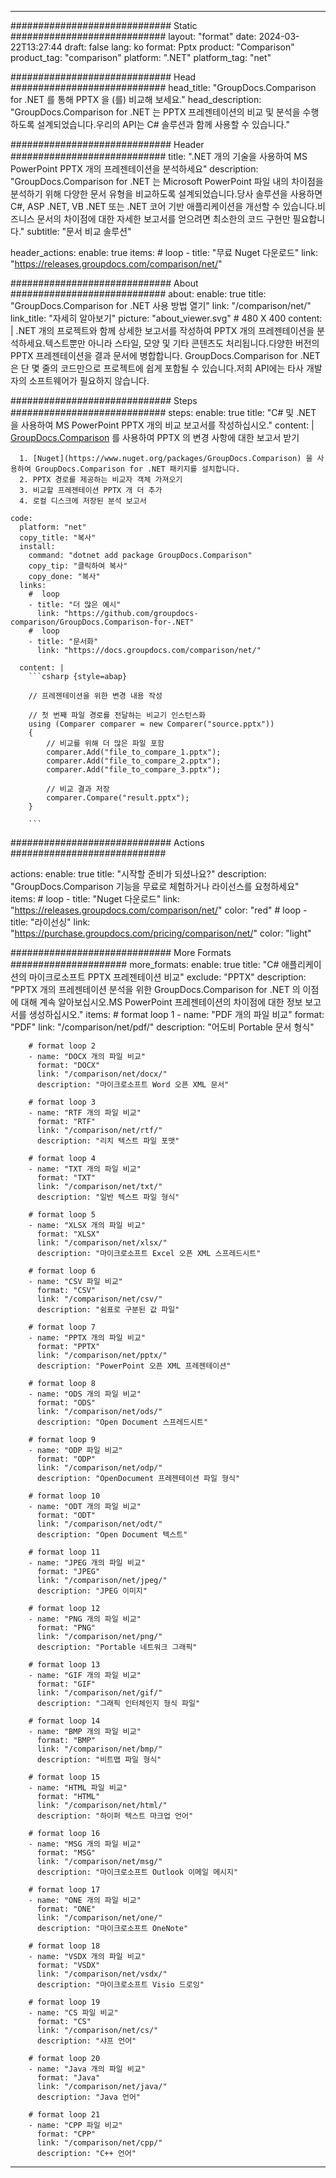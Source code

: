 
---
############################# Static ############################
layout: "format"
date:  2024-03-22T13:27:44
draft: false
lang: ko
format: Pptx
product: "Comparison"
product_tag: "comparison"
platform: ".NET"
platform_tag: "net"

############################# Head ############################
head_title: "GroupDocs.Comparison for .NET 를 통해 PPTX 을 (를) 비교해 보세요."
head_description: "GroupDocs.Comparison for .NET 는 PPTX 프레젠테이션의 비교 및 분석을 수행하도록 설계되었습니다.우리의 API는 C# 솔루션과 함께 사용할 수 있습니다."

############################# Header ############################
title: ".NET 개의 기술을 사용하여 MS PowerPoint PPTX 개의 프레젠테이션을 분석하세요" 
description: "GroupDocs.Comparison for .NET 는 Microsoft PowerPoint 파일 내의 차이점을 분석하기 위해 다양한 문서 유형을 비교하도록 설계되었습니다.당사 솔루션을 사용하면 C#, ASP .NET, VB .NET 또는 .NET 코어 기반 애플리케이션을 개선할 수 있습니다.비즈니스 문서의 차이점에 대한 자세한 보고서를 얻으려면 최소한의 코드 구현만 필요합니다."
subtitle: "문서 비교 솔루션" 

header_actions:
  enable: true
  items:
    #  loop
    - title: "무료 Nuget 다운로드"
      link: "https://releases.groupdocs.com/comparison/net/"
      
############################# About ############################
about:
    enable: true
    title: "GroupDocs.Comparison for .NET 사용 방법 열기"
    link: "/comparison/net/"
    link_title: "자세히 알아보기"
    picture: "about_viewer.svg" # 480 X 400
    content: |
       .NET 개의 프로젝트와 함께 상세한 보고서를 작성하여 PPTX 개의 프레젠테이션을 분석하세요.텍스트뿐만 아니라 스타일, 모양 및 기타 콘텐츠도 처리됩니다.다양한 버전의 PPTX 프레젠테이션을 결과 문서에 병합합니다. GroupDocs.Comparison for .NET 은 단 몇 줄의 코드만으로 프로젝트에 쉽게 포함될 수 있습니다.저희 API에는 타사 개발자의 소프트웨어가 필요하지 않습니다.

############################# Steps ############################
steps:
    enable: true
    title: "C# 및 .NET 을 사용하여 MS PowerPoint PPTX 개의 비교 보고서를 작성하십시오."
    content: |
      [GroupDocs.Comparison](https://products.groupdocs.com/comparison/net/) 를 사용하여 PPTX 의 변경 사항에 대한 보고서 받기
      
      1. [Nuget](https://www.nuget.org/packages/GroupDocs.Comparison) 을 사용하여 GroupDocs.Comparison for .NET 패키지를 설치합니다.
      2. PPTX 경로를 제공하는 비교자 객체 가져오기
      3. 비교할 프레젠테이션 PPTX 개 더 추가
      4. 로컬 디스크에 저장된 분석 보고서
   
    code:
      platform: "net"
      copy_title: "복사"
      install:
        command: "dotnet add package GroupDocs.Comparison"
        copy_tip: "클릭하여 복사"
        copy_done: "복사"
      links:
        #  loop
        - title: "더 많은 예시"
          link: "https://github.com/groupdocs-comparison/GroupDocs.Comparison-for-.NET"
        #  loop
        - title: "문서화"
          link: "https://docs.groupdocs.com/comparison/net/"
          
      content: |
        ```csharp {style=abap}

        // 프레젠테이션을 위한 변경 내용 작성

        // 첫 번째 파일 경로를 전달하는 비교기 인스턴스화
        using (Comparer comparer = new Comparer("source.pptx"))
        {
            // 비교를 위해 더 많은 파일 포함
        	comparer.Add("file_to_compare_1.pptx");
            comparer.Add("file_to_compare_2.pptx");
            comparer.Add("file_to_compare_3.pptx");

            // 비교 결과 저장
            comparer.Compare("result.pptx"); 
        }
        
        ```            

############################# Actions ############################

actions:
  enable: true
  title: "시작할 준비가 되셨나요?"
  description: "GroupDocs.Comparison 기능을 무료로 체험하거나 라이선스를 요청하세요"
  items:
    #  loop
    - title: "Nuget 다운로드"
      link: "https://releases.groupdocs.com/comparison/net/"
      color: "red"
        #  loop
    - title: "라이선싱"
      link: "https://purchase.groupdocs.com/pricing/comparison/net/"
      color: "light"


############################# More Formats #####################
more_formats:
    enable: true
    title: "C# 애플리케이션의 마이크로소프트 PPTX 프레젠테이션 비교"
    exclude: "PPTX"
    description: "PPTX 개의 프레젠테이션 분석을 위한 GroupDocs.Comparison for .NET 의 이점에 대해 계속 알아보십시오.MS PowerPoint 프레젠테이션의 차이점에 대한 정보 보고서를 생성하십시오."
    items: 
        # format loop 1
        - name: "PDF 개의 파일 비교"
          format: "PDF"
          link: "/comparison/net/pdf/"
          description: "어도비 Portable 문서 형식"

        # format loop 2
        - name: "DOCX 개의 파일 비교"
          format: "DOCX"
          link: "/comparison/net/docx/"
          description: "마이크로소프트 Word 오픈 XML 문서"

        # format loop 3
        - name: "RTF 개의 파일 비교"
          format: "RTF"
          link: "/comparison/net/rtf/"
          description: "리치 텍스트 파일 포맷"

        # format loop 4
        - name: "TXT 개의 파일 비교"
          format: "TXT"
          link: "/comparison/net/txt/"
          description: "일반 텍스트 파일 형식"

        # format loop 5
        - name: "XLSX 개의 파일 비교"
          format: "XLSX"
          link: "/comparison/net/xlsx/"
          description: "마이크로소프트 Excel 오픈 XML 스프레드시트"

        # format loop 6
        - name: "CSV 파일 비교"
          format: "CSV"
          link: "/comparison/net/csv/"
          description: "쉼표로 구분된 값 파일"

        # format loop 7
        - name: "PPTX 개의 파일 비교"
          format: "PPTX"
          link: "/comparison/net/pptx/"
          description: "PowerPoint 오픈 XML 프레젠테이션"

        # format loop 8
        - name: "ODS 개의 파일 비교"
          format: "ODS"
          link: "/comparison/net/ods/"
          description: "Open Document 스프레드시트"

        # format loop 9
        - name: "ODP 파일 비교"
          format: "ODP"
          link: "/comparison/net/odp/"
          description: "OpenDocument 프레젠테이션 파일 형식"

        # format loop 10
        - name: "ODT 개의 파일 비교"
          format: "ODT"
          link: "/comparison/net/odt/"
          description: "Open Document 텍스트"

        # format loop 11
        - name: "JPEG 개의 파일 비교"
          format: "JPEG"
          link: "/comparison/net/jpeg/"
          description: "JPEG 이미지"

        # format loop 12
        - name: "PNG 개의 파일 비교"
          format: "PNG"
          link: "/comparison/net/png/"
          description: "Portable 네트워크 그래픽"

        # format loop 13
        - name: "GIF 개의 파일 비교"
          format: "GIF"
          link: "/comparison/net/gif/"
          description: "그래픽 인터체인지 형식 파일"

        # format loop 14
        - name: "BMP 개의 파일 비교"
          format: "BMP"
          link: "/comparison/net/bmp/"
          description: "비트맵 파일 형식"

        # format loop 15
        - name: "HTML 파일 비교"
          format: "HTML"
          link: "/comparison/net/html/"
          description: "하이퍼 텍스트 마크업 언어"

        # format loop 16
        - name: "MSG 개의 파일 비교"
          format: "MSG"
          link: "/comparison/net/msg/"
          description: "마이크로소프트 Outlook 이메일 메시지"

        # format loop 17
        - name: "ONE 개의 파일 비교"
          format: "ONE"
          link: "/comparison/net/one/"
          description: "마이크로소프트 OneNote"

        # format loop 18
        - name: "VSDX 개의 파일 비교"
          format: "VSDX"
          link: "/comparison/net/vsdx/"
          description: "마이크로소프트 Visio 드로잉"

        # format loop 19
        - name: "CS 파일 비교"
          format: "CS"
          link: "/comparison/net/cs/"
          description: "샤프 언어"

        # format loop 20
        - name: "Java 개의 파일 비교"
          format: "Java"
          link: "/comparison/net/java/"
          description: "Java 언어"
          
        # format loop 21
        - name: "CPP 파일 비교"
          format: "CPP"
          link: "/comparison/net/cpp/"
          description: "C++ 언어"
---
